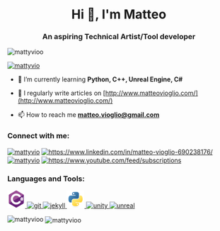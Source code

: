 <h1 align="center">Hi 👋, I'm Matteo</h1>
<h3 align="center">An aspiring Technical Artist/Tool developer</h3>

<p align="left"> <img src="https://komarev.com/ghpvc/?username=mattyvioo&label=Profile%20views&color=0e75b6&style=flat" alt="mattyvioo" /> </p>

<p align="left"> <a href="https://twitter.com/mattyvio" target="blank"><img src="https://img.shields.io/twitter/follow/mattyvio?logo=twitter&style=for-the-badge" alt="mattyvio" /></a> </p>

- 🌱 I’m currently learning **Python, C++, Unreal Engine, C#**

- 📝 I regularly write articles on [http://www.matteovioglio.com/](http://www.matteovioglio.com/)

- 📫 How to reach me **matteo.vioglio@gmail.com**

<h3 align="left">Connect with me:</h3>
<p align="left">
<a href="https://twitter.com/mattyvio" target="blank"><img align="center" src="https://raw.githubusercontent.com/rahuldkjain/github-profile-readme-generator/master/src/images/icons/Social/twitter.svg" alt="mattyvio" height="30" width="40" /></a>
<a href="https://linkedin.com/in/matteo-vioglio-690238176/" target="blank"><img align="center" src="https://raw.githubusercontent.com/rahuldkjain/github-profile-readme-generator/master/src/images/icons/Social/linked-in-alt.svg" alt="https://www.linkedin.com/in/matteo-vioglio-690238176/" height="30" width="40" /></a>
<a href="https://instagram.com/mattyvio" target="blank"><img align="center" src="https://raw.githubusercontent.com/rahuldkjain/github-profile-readme-generator/master/src/images/icons/Social/instagram.svg" alt="mattyvio" height="30" width="40" /></a>
<a href="https://www.youtube.com/channel/UC2Lrub_--ir8S3RVaWDCL5g" target="blank"><img align="center" src="https://raw.githubusercontent.com/rahuldkjain/github-profile-readme-generator/master/src/images/icons/Social/youtube.svg" alt="https://www.youtube.com/feed/subscriptions" height="30" width="40" /></a>
</p>

<h3 align="left">Languages and Tools:</h3>
<p align="left"> <a href="https://www.w3schools.com/cs/" target="_blank" rel="noreferrer"> <img src="https://raw.githubusercontent.com/devicons/devicon/master/icons/csharp/csharp-original.svg" alt="csharp" width="40" height="40"/> </a> <a href="https://git-scm.com/" target="_blank" rel="noreferrer"> <img src="https://www.vectorlogo.zone/logos/git-scm/git-scm-icon.svg" alt="git" width="40" height="40"/> </a> <a href="https://jekyllrb.com/" target="_blank" rel="noreferrer"> <img src="https://www.vectorlogo.zone/logos/jekyllrb/jekyllrb-icon.svg" alt="jekyll" width="40" height="40"/> </a> <a href="https://www.python.org" target="_blank" rel="noreferrer"> <img src="https://raw.githubusercontent.com/devicons/devicon/master/icons/python/python-original.svg" alt="python" width="40" height="40"/> </a> <a href="https://unity.com/" target="_blank" rel="noreferrer"> <img src="https://www.vectorlogo.zone/logos/unity3d/unity3d-icon.svg" alt="unity" width="40" height="40"/> </a> <a href="https://unrealengine.com/" target="_blank" rel="noreferrer"> <img src="https://raw.githubusercontent.com/kenangundogan/fontisto/036b7eca71aab1bef8e6a0518f7329f13ed62f6b/icons/svg/brand/unreal-engine.svg" alt="unreal" width="40" height="40"/> </a> </p>

<p><img align="left" src="https://github-readme-stats.vercel.app/api/top-langs?username=mattyvioo&show_icons=true&locale=en&layout=compact" alt="mattyvioo" /></p>

<p>&nbsp;<img align="center" src="https://github-readme-stats.vercel.app/api?username=mattyvioo&show_icons=true&locale=en" alt="mattyvioo" /></p>
